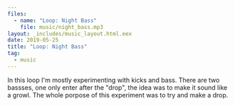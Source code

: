 ```yaml
---
files:
  - name: "Loop: Night Bass"
    file: music/night_bass.mp3
layout: _includes/music_layout.html.eex
date: 2019-05-25
title: "Loop: Night Bass"
tag:
  - music
---
```


In this loop I'm mostly experimenting with kicks and bass. There are two
bassses, one only enter after the "drop", the idea was to make it sound like a
growl. The whole porpose of this experiment was to try and make a drop.
